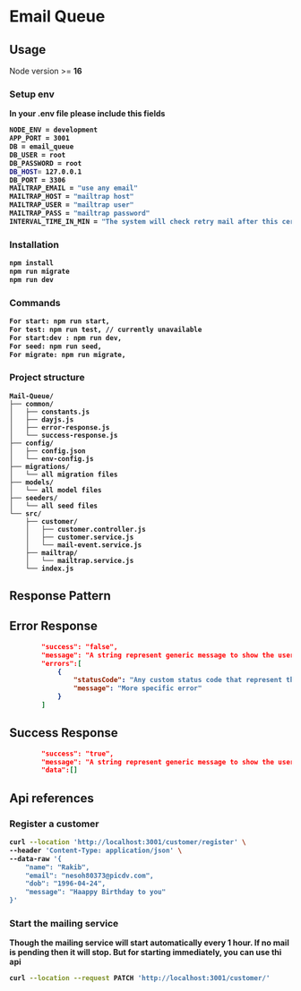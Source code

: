 # Email Queue

## Usage
Node version >= <b>16<b>

### Setup env

In your .env file please include this fields

```bash
NODE_ENV = development
APP_PORT = 3001
DB = email_queue
DB_USER = root
DB_PASSWORD = root
DB_HOST= 127.0.0.1
DB_PORT = 3306
MAILTRAP_EMAIL = "use any email"
MAILTRAP_HOST = "mailtrap host"
MAILTRAP_USER = "mailtrap user"
MAILTRAP_PASS = "mailtrap password"
INTERVAL_TIME_IN_MIN = "The system will check retry mail after this certain minutes e.g. 5"

``` 

### Installation
```sh
npm install
npm run migrate
npm run dev

```
### Commands
```bash
For start: npm run start,  
For test: npm run test, // currently unavailable  
For start:dev : npm run dev,  
For seed: npm run seed,  
For migrate: npm run migrate,  
```

### Project structure
```
Mail-Queue/
├── common/
│   ├── constants.js
│   ├── dayjs.js
│   ├── error-response.js
│   └── success-response.js
├── config/
│   ├── config.json
│   └── env-config.js
├── migrations/
│   └── all migration files
├── models/
│   └── all model files
├── seeders/
│   └── all seed files
└── src/
    ├── customer/
    │   ├── customer.controller.js
    │   ├── customer.service.js
    │   └── mail-event.service.js
    ├── mailtrap/
    │   └── mailtrap.service.js
    └── index.js
```
## Response Pattern

## Error Response
```json
        "success": "false",
        "message": "A string represent generic message to show the users."
        "errors":[
            {
                "statusCode": "Any custom status code that represent the error code in developer level",
                "message": "More specific error"
            }
        ]
```

## Success Response
```json
        "success": "true",
        "message": "A string represent generic message to show the users."
        "data":[]
```

## Api references

### Register a customer
```bash
curl --location 'http://localhost:3001/customer/register' \
--header 'Content-Type: application/json' \
--data-raw '{
    "name": "Rakib",
    "email": "nesoh80373@picdv.com",
    "dob": "1996-04-24",
    "message": "Haappy Birthday to you"
}'
```

### Start the mailing service

Though the mailing service will start automatically every 1 hour. If no mail is pending then it will stop. But for starting immediately, you can use thi api

```bash
curl --location --request PATCH 'http://localhost:3001/customer/'
```